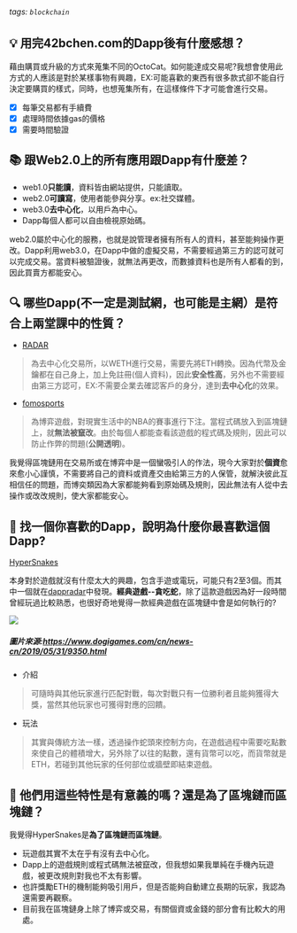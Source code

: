 ###### tags: `blockchain`

:bulb: 用完42bchen.com的Dapp後有什麼感想？
---
藉由購買或升級的方式來蒐集不同的OctoCat。如何能達成交易呢?我想會使用此方式的人應該是對於某樣事物有興趣，EX:可能喜歡的東西有很多款式卻不能自行決定要購買的樣式，同時，也想蒐集所有，在這樣條件下才可能會進行交易。 

- [x] 每筆交易都有手續費
- [x] 處理時間依據gas的價格
- [x] 需要時間驗證

:books: 跟Web2.0上的所有應用跟Dapp有什麼差？
---
- web1.0**只能讀**，資料皆由網站提供，只能讀取。
- web2.0**可讀寫**，使用者能參與分享。ex:社交媒體。
- web3.0**去中心化**，以用戶為中心。
- Dapp每個人都可以自由檢視原始碼。

web2.0屬於中心化的服務，也就是說管理者擁有所有人的資料，甚至能夠操作更改。Dapp利用web3.0，在Dapp中做的虛擬交易，不需要經過第三方的認可就可以完成交易。當資料被驗證後，就無法再更改，而數據資料也是所有人都看的到，因此買賣方都能安心。

:mag: 哪些Dapp(不一定是測試網，也可能是主網）是符合上兩堂課中的性質？
---
- [RADAR](https://app.radarrelay.com/ZRX/WETH) 
>為去中心化交易所，以WETH進行交易，需要先將ETH轉換。因為代幣及金鑰都在自己身上，加上免註冊(個人資料)，因此**安全性高**，另外也不需要經由第三方認可，EX:不需要企業去確認客戶的身分，達到**去中心化**的效果。
- [fomosports](https://nba.fomosports.me/games)
>為博弈遊戲，對現實生活中的NBA的賽事進行下注。當程式碼放入到區塊鏈上，就**無法被竄改**。由於每個人都能查看該遊戲的程式碼及規則，因此可以防止作弊的問題(**公開透明**)。

我覺得區塊鏈用在交易所或在博弈中是一個蠻吸引人的作法，現今大家對於**個資**愈來愈小心謹慎，不需要將自己的資料或資產交由給第三方的人保管，就解決彼此互相信任的問題，而博奕類因為大家都能夠看到原始碼及規則，因此無法有人從中去操作或改改規則，使大家都能安心。

:dart: 找一個你喜歡的Dapp，說明為什麼你最喜歡這個Dapp?
---

[HyperSnakes](https://dappradar.com/app/1558/hypersnakes)

本身對於遊戲就沒有什麼太大的興趣，包含手遊或電玩，可能只有2至3個。而其中一個就在[dappradar](https://dappradar.com/)中發現。**經典遊戲--貪吃蛇**，除了這款遊戲因為好一段時間曾經玩過比較熟悉，也很好奇地覺得一款經典遊戲在區塊鏈中會是如何執行的?

![](https://i.imgur.com/97VoyTR.png)
##### 圖片來源:https://www.dogigames.com/cn/news-cn/2019/05/31/9350.html

- 介紹
>可隨時與其他玩家進行匹配對戰，每次對戰只有一位勝利者且能夠獲得大獎，當然其他玩家也可獲得對應的回饋。
- 玩法 
>其實與傳統方法一樣，透過操作蛇頭來控制方向，在遊戲過程中需要吃點數來使自己的體積增大，另外除了以往的點數，還有貨幣可以吃，而貨幣就是ETH，若碰到其他玩家的任何部位或牆壁即結束遊戲。




:closed_book: 他們用這些特性是有意義的嗎？還是為了區塊鏈而區塊鏈？
---
我覺得HyperSnakes是**為了區塊鏈而區塊鏈**。
- 玩遊戲其實不太在乎有沒有去中心化。
- Dapp上的遊戲規則或程式碼無法被竄改，但我想如果我單純在手機內玩遊戲，被更改規則對我也不太有影響。
- 也許獎勵ETH的機制能夠吸引用戶，但是否能夠自動建立長期的玩家，我認為還需要再觀察。
- 目前我在區塊鏈身上除了博弈或交易，有關個資或金錢的部分會有比較大的用處。
